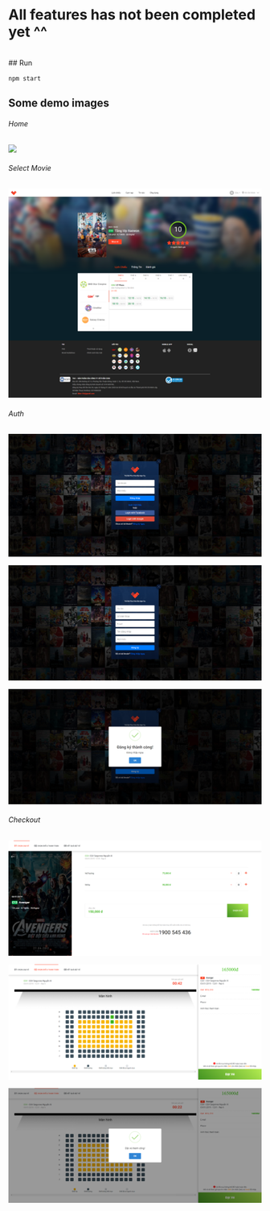 # All features has not been completed yet ^^

</br>
## Run

```
npm start
```

## Some demo images

###### Home

![](/src/assets/img/ss01.png)

###### Select Movie

![](/src/assets/img/selectFilm.png)

###### Auth

![](/src/assets/img/login.png)

![](/src/assets/img/register.png)

![](/src/assets/img/success-register.png)

###### Checkout

![](/src/assets/img/checkout-1.png)

![](/src/assets/img/checkout-2.png)

![](/src/assets/img/checkout-3.png)
